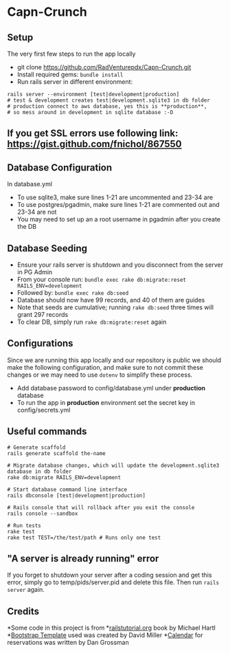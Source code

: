 # Capn-Crunch

## Setup
The very first few steps to run the app locally
- git clone https://github.com/RadVenturepdx/Capn-Crunch.git
- Install required gems: ```bundle install ```
- Run rails server in different environment:
```shell
rails server --environment [test|development|production]
# test & development creates test|development.sqlite3 in db folder
# production connect to aws database, yes this is **production**,
# so mess around in development in sqlite database :-D
```

## If you get SSL errors use following link: https://gist.github.com/fnichol/867550

## Database Configuration
In database.yml
- To use sqlite3, make sure lines 1-21 are uncommented and 23-34 are
- To use postgres/pgadmin, make sure lines 1-21 are commented out and 23-34 are not
- You may need to set up an a root username in pgadmin after you create the DB

## Database Seeding
- Ensure your rails server is shutdown and you disconnect from the server in PG Admin
- From your console run: ```bundle exec rake db:migrate:reset RAILS_ENV=development```
- Followed by: ```bundle exec rake db:seed```
- Database should now have 99 records, and 40 of them are guides
- Note that seeds are cumulative; running ```rake db:seed``` three times will grant 297 records
- To clear DB, simply run ```rake db:migrate:reset``` again

## Configurations
Since we are running this app locally and our repository is public we should
make the following configuration, and make sure to not commit these changes or
we may need to use ```dotenv``` to simplify these process.

- Add database password to config/database.yml under **production** database
- To run the app in **production** environment set the secret key in
config/secrets.yml


## Useful commands
```shell
# Generate scaffold
rails generate scaffold the-name

# Migrate database changes, which will update the development.sqlite3
database in db folder
rake db:migrate RAILS_ENV=development

# Start database command line interface
rails dbconsole [test|development|production]

# Rails console that will rollback after you exit the console
rails console --sandbox

# Run tests
rake test
rake test TEST=/the/test/path # Runs only one test
```
## "A server is already running" error
If you forget to shutdown your server after a coding session and get this error,
simply go to temp/pids/server.pid and delete this file. Then run ```rails server```
again.

## Credits
*Some code in this project is from
*[railstutorial.org](https://www.railstutorial.org/book) book by Michael Hartl
*[Bootstrap Template](https://github.com/IronSummit/Media/startbootstrap-modern-business) used was created by David Miller
*[Calendar](https://github.com/dangrossman/bootstrap-daterangepicker) for reservations was written by Dan Grossman
